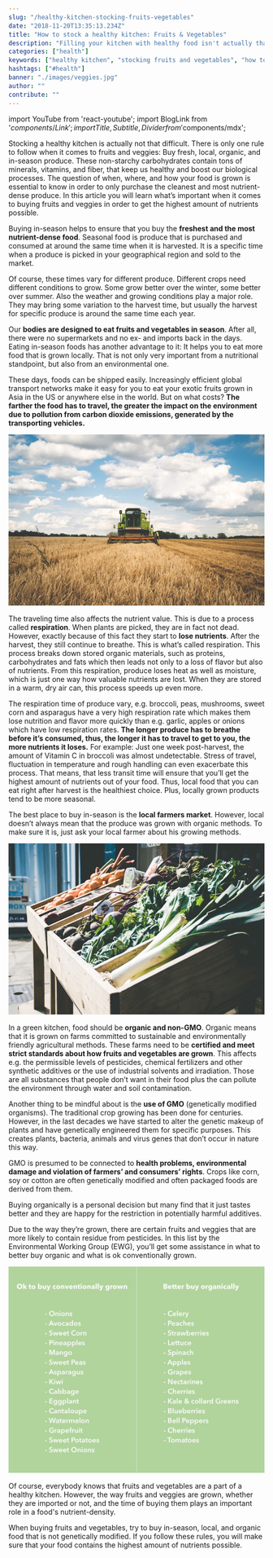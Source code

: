 ```yaml
---
slug: "/healthy-kitchen-stocking-fruits-vegetables"
date: "2018-11-20T13:35:13.234Z"
title: "How to stock a healthy kitchen: Fruits & Vegetables"
description: "Filling your kitchen with healthy food isn't actually that difficult. When it comes to fruits and vegetables, there are some things to consider when buying them as the amount of nutrients highly depend on the quality of the food. Read here, how to stock a healthy kitchen with fruits and vegetables »"
categories: ["health"]
keywords: ["healthy kitchen", "stocking fruits and vegetables", "how to stock a healthy kitchen"]
hashtags: ["#health"]
banner: "./images/veggies.jpg"
author: ""
contribute: ""
---
```


import YouTube from 'react-youtube';
import BlogLink from '$components/Link';
import { Title, Subtitle, Divider } from '$components/mdx';

Stocking a healthy kitchen is actually not that difficult. There is only one rule to follow when it comes to fruits and veggies: Buy fresh, local, organic, and in-season produce. These non-starchy carbohydrates contain tons of minerals, vitamins, and fiber, that keep us healthy and boost our biological processes. The question of when, where, and how your food is grown is essential to know in order to only purchase the cleanest and most nutrient-dense produce. In this article you will learn what’s important when it comes to buying fruits and veggies in order to get the highest amount of nutrients possible.

<Title id="healthy-kitchen-buy-in-season">Buy in-season when possible</Title>

Buying in-season helps to ensure that you buy the **freshest and the most nutrient-dense food**. Seasonal food is produce that is purchased and consumed at around the same time when it is harvested. It is a specific time when a produce is picked in your geographical region and sold to the market. 

Of course, these times vary for different produce. Different crops need different conditions to grow. Some grow better over the winter, some better over summer. Also the weather and growing conditions play a major role. They may bring some variation to the harvest time, but usually the harvest for specific produce is around the same time each year.

<Title id="healthy-kitchen-local-food">Buy food that is grown locally</Title>

Our **bodies are designed to eat fruits and vegetables in season**. After all, there were no supermarkets and no ex- and imports back in the days. Eating in-season foods has another advantage to it: It helps you to eat more food that is grown locally. That is not only very important from a nutritional standpoint, but also from an environmental one. 

These days, foods can be shipped easily. Increasingly efficient global transport networks make it easy for you to eat your exotic fruits grown in Asia in the US or anywhere else in the world. But on what costs? **The farther the food has to travel, the greater the impact on the environment due to pollution from carbon dioxide emissions, generated by the transporting vehicles.**

![stocking a healthy kitchen with local food](./images/harvest.jpg)

The traveling time also affects the nutrient value. This is due to a process called **respiration**. When plants are picked, they are in fact not dead. However, exactly because of this fact they start to **lose nutrients**. After the harvest, they still continue to breathe. This is what’s called respiration. This process breaks down stored organic materials, such as proteins, carbohydrates and fats which then leads not only to a loss of flavor but also of nutrients. From this respiration, produce loses heat as well as moisture, which is just one way how valuable nutrients are lost. When they are stored in a warm, dry air can, this process speeds up even more. 

The respiration time of produce vary, e.g. broccoli, peas, mushrooms, sweet corn and asparagus have a very high respiration rate which makes them lose nutrition and flavor more quickly than e.g. garlic, apples or onions which have low respiration rates. **The longer produce has to breathe before it’s consumed, thus, the longer it has to travel to get to you, the more nutrients it loses.** For example: Just one week post-harvest, the amount of Vitamin C in broccoli was almost undetectable. Stress of travel, fluctuation in temperature and rough handling can even exacerbate this process. That means, that less transit time will ensure that you’ll get the highest amount of nutrients out of your food. Thus, local food that you can eat right after harvest is the healthiest choice. Plus, locally grown products tend to be more seasonal. 

<Title id="healthy-kitchen-organic-food">Try to buy organic food</Title>

The best place to buy in-season is the **local farmers market**. However, local doesn’t always mean that the produce was grown with organic methods. To make sure it is, just ask your local farmer about his growing methods.


![stocking a healthy kitchen organic food](./images/farmers_market.jpg)

In a green kitchen, food should be **organic and non-GMO**. Organic means that it is grown on farms committed to sustainable and environmentally friendly agricultural methods. These farms need to be **certified and meet strict standards about how fruits and vegetables are grown**. This affects e.g. the permissible levels of pesticides, chemical fertilizers and other synthetic additives or the use of industrial solvents and irradiation. Those are all substances that people don’t want in their food plus the can pollute the environment through water and soil contamination.  

<Title id="healthy-kitchen-no-GMO">Be mindful of GMO</Title>

Another thing to be mindful about is the **use of GMO** (genetically modified organisms). The traditional crop growing has been done for centuries. However, in the last decades we have started to alter the genetic makeup of plants and have genetically engineered them for specific purposes. This creates plants, bacteria, animals and virus genes that don’t occur in nature this way. 

GMO is presumed to be connected to **health problems, environmental damage and violation of farmers’ and consumers’ rights**. Crops like corn, soy or cotton are often genetically modified and often packaged foods are derived from them. 

<Title id="healthy-kitchen-organic-food-choice">It’s your own choice to buy organic food</Title>

Buying organically is a personal decision but many find that it just tastes better and they are happy for the restriction in potentially harmful additives. 

Due to the way they’re grown, there are certain fruits and veggies that are more likely to contain residue from pesticides. In this list by the Environmental Working Group (EWG), you’ll get some assistance in what to better buy organic and what is ok conventionally grown. 

![stocking a healthy kitchen organic food](./images/list_buy_organic.jpg)

<Title id="healthy-kitchen-conclusion">Conclusion</Title>
Of course, everybody knows that fruits and vegetables are a part of a healthy kitchen. However, the way fruits and veggies are grown, whether they are imported or not, and the time of buying them plays an important role in a food's nutrient-density. 

When buying fruits and vegetables, try to buy in-season, local, and organic food that is not genetically modified. If you follow these rules, you will make sure that your food contains the highest amount of nutrients possible.




